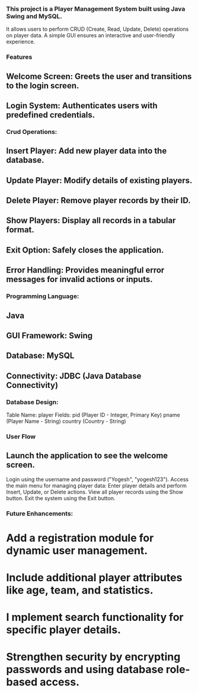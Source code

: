 ### This project is a Player Management System built using Java Swing and MySQL.
It allows users to perform CRUD (Create, Read, Update, Delete) operations on player data.
A simple GUI ensures an interactive and user-friendly experience.

### Features
## Welcome Screen: Greets the user and transitions to the login screen.
## Login System: Authenticates users with predefined credentials.

### Crud Operations:
## Insert Player: Add new player data into the database.
## Update Player: Modify details of existing players.
## Delete Player: Remove player records by their ID.
## Show Players: Display all records in a tabular format.
## Exit Option: Safely closes the application.
## Error Handling: Provides meaningful error messages for invalid actions or inputs.

### Programming Language:
## Java
## GUI Framework: Swing
## Database: MySQL
## Connectivity: JDBC (Java Database Connectivity)

### Database Design:
Table Name: player
Fields:
pid (Player ID - Integer, Primary Key)
pname (Player Name - String)
country (Country - String)

### User Flow
## Launch the application to see the welcome screen.
Login using the username and password ("Yogesh", "yogesh123").
Access the main menu for managing player data:
Enter player details and perform Insert, Update, or Delete actions.
View all player records using the Show button.
Exit the system using the Exit button.

### Future Enhancements:
# Add a registration module for dynamic user management.
# Include additional player attributes like age, team, and statistics.
# I mplement search functionality for specific player details.
# Strengthen security by encrypting passwords and using database role-based access.

